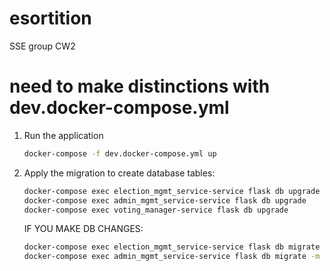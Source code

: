 # esortition

SSE group CW2

# need to make distinctions with dev.docker-compose.yml

1.  Run the application
    ```bash
    docker-compose -f dev.docker-compose.yml up
    ```
2.  Apply the migration to create database tables:

    ```bash
    docker-compose exec election_mgmt_service-service flask db upgrade
    docker-compose exec admin_mgmt_service-service flask db upgrade
    docker-compose exec voting_manager-service flask db upgrade
    ```

    IF YOU MAKE DB CHANGES:

    ```bash
    docker-compose exec election_mgmt_service-service flask db migrate -m "Initial migration"
    docker-compose exec admin_mgmt_service-service flask db migrate -m "Initial migration"
    ```

